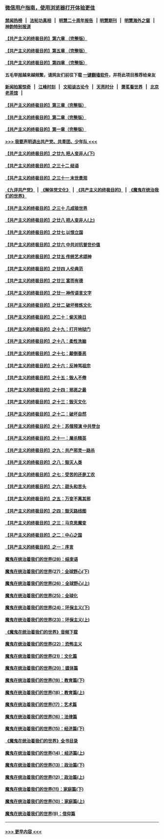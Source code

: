 ### [微信用户指南，使用浏览器打开体验更佳](https://github.com/gfw-breaker/banned-news1/blob/master/indexes/wechat-guide.md?t=0)
#### [禁闻热榜](热点新闻.md?t=0)  &nbsp;&nbsp;|&nbsp;&nbsp; [法轮功真相](https://github.com/gfw-breaker/truth/blob/master/README.md?t=0) &nbsp;&nbsp;|&nbsp;&nbsp; [明慧二十周年报告](https://github.com/gfw-breaker/mh-reports/blob/master/README.md?t=0) &nbsp;&nbsp;|&nbsp;&nbsp;[明慧期刊](https://github.com/gfw-breaker/mh-qikan) &nbsp;&nbsp;|&nbsp;&nbsp; [明慧海外之窗](https://github.com/gfw-breaker/mh-news/blob/master/README.md?t=0) &nbsp;&nbsp;|&nbsp;&nbsp; [神韵特别报道](https://github.com/gfw-breaker/mh-news/blob/master/shenyun.md?t=0)
#### [【共产主义的终极目的】第六章 （完整版）](../pages/nsc422/n11428913.md?t=02090602) 
#### [【共产主义的终极目的】第五章 （完整版）](../pages/nsc422/n11428912.md?t=02090602) 
#### [【共产主义的终极目的】第四章 （完整版）](../pages/nsc422/n11428907.md?t=02090602) 
#### 五毛举报越来越频繁，请网友们前往下载 [一键翻墙软件](https://github.com/gfw-breaker/ssr-accounts)，并将此项目推荐给亲友
#### [新闻拍案惊奇](https://github.com/gfw-breaker/banned-news1/blob/master/pages/link4.md) &nbsp;&nbsp;|&nbsp;&nbsp; [江峰时刻](https://github.com/gfw-breaker/banned-news1/blob/master/pages/link4.md) &nbsp;&nbsp;|&nbsp;&nbsp; [文昭谈古论今](https://github.com/gfw-breaker/banned-news1/blob/master/pages/link4.md) &nbsp;&nbsp;|&nbsp;&nbsp; [天亮时分](https://github.com/gfw-breaker/banned-news1/blob/master/pages/link4.md) &nbsp;&nbsp;|&nbsp;&nbsp; [萧茗看世界](https://github.com/gfw-breaker/banned-news1/blob/master/pages/link4.md) &nbsp;&nbsp;|&nbsp;&nbsp; [北京老茶馆](https://github.com/gfw-breaker/banned-news1/blob/master/pages/link4.md) &nbsp;&nbsp;|&nbsp;&nbsp; 
#### [【共产主义的终极目的】第三章（完整版）](../pages/nsc422/n11428848.md?t=02090602) 
#### [【共产主义的终极目的】第二章（完整版）](../pages/nsc422/n11428831.md?t=02090602) 
#### [【共产主义的终极目的】第一章（完整版）](../pages/nsc422/n11417651.md?t=02090602) 
#### [>>> 我要声明退出共产党、共青团、少年队 <<<](https://github.com/begood0513/goodnews/blob/master/quit/letter.md) 
#### [【共产主义的终极目的】之廿九 把人变非人(下)](../pages/nsc422/n11344140.md?t=02090602) 
#### [【共产主义的终极目的】之三十二 结语](../pages/nsc422/n11360535.md?t=02090602) 
#### [【共产主义的终极目的】之三十一 末世景观](../pages/nsc422/n11351129.md?t=02090602) 
#### [《九评共产党》](https://github.com/begood0513/9ping.md/blob/master/README.md) &nbsp;|&nbsp; [《解体党文化》](../../../../jtdwh.md/blob/master/README.md)  &nbsp;|&nbsp; [《共产主义的终极目的》](../../../../gczydzjmd.md/blob/master/README.md) &nbsp;|&nbsp; [《魔鬼在统治我们的世界》](../../../../mgztzwmdsj.md/blob/master/README.md) 
#### [【共产主义的终极目的】之三十 几成狼世界](../pages/nsc422/n11348280.md?t=02090602) 
#### [【共产主义的终极目的】之廿八 把人变非人(上)](../pages/nsc422/n11340492.md?t=02090602) 
#### [【共产主义的终极目的】之廿七 以恨立国](../pages/nsc422/n11336944.md?t=02090602) 
#### [【共产主义的终极目的】之廿六 中共对抗普世价值](../pages/nsc422/n11324785.md?t=02090602) 
#### [【共产主义的终极目的】之廿五 传统艺术颂神](../pages/nsc422/n11296396.md?t=02090602) 
#### [【共产主义的终极目的】之廿四 人伦典范](../pages/nsc422/n11296397.md?t=02090602) 
#### [【共产主义的终极目的】之廿三 富而有德](../pages/nsc422/n11283598.md?t=02090602) 
#### [【共产主义的终极目的】之廿一 神传语言文字](../pages/nsc422/n11263265.md?t=02090602) 
#### [【共产主义的终极目的】之廿二 破坏修炼文化](../pages/nsc422/n11245728.md?t=02090602) 
#### [【共产主义的终极目的】之二十：偷天换日](../pages/nsc422/n11238846.md?t=02090602) 
#### [【共产主义的终极目的】之十九：打开地狱门](../pages/nsc422/n11206376.md?t=02090602) 
#### [【共产主义的终极目的】之十八：柔性洗脑](../pages/nsc422/n11199994.md?t=02090602) 
#### [【共产主义的终极目的】之十七：颠倒善恶](../pages/nsc422/n11179782.md?t=02090602) 
#### [【共产主义的终极目的】之十六：反神骂祖宗](../pages/nsc422/n11166798.md?t=02090602) 
#### [【共产主义的终极目的】之十五：毁人不倦](../pages/nsc422/n11166792.md?t=02090602) 
#### [【共产主义的终极目的】之十四：邪恶之最](../pages/nsc422/n11150249.md?t=02090602) 
#### [【共产主义的终极目的】之十三：毁灭文化](../pages/nsc422/n11135227.md?t=02090602) 
#### [【共产主义的终极目的】之十二：破坏自然](../pages/nsc422/n11135214.md?t=02090602) 
#### [【共产主义的终极目的】之十：苏俄预演 中共登台](../pages/nsc422/n11118424.md?t=02090602) 
#### [【共产主义的终极目的】之十一：屠杀精英](../pages/nsc422/n11118442.md?t=02090602) 
#### [【共产主义的终极目的】之九：共产邪灵一路杀](../pages/nsc422/n11114139.md?t=02090602) 
#### [【共产主义的终极目的】之八：毁灭人类](../pages/nsc422/n11108503.md?t=02090602) 
#### [【共产主义的终极目的】之七：受苦的还是工农](../pages/nsc422/n11101809.md?t=02090602) 
#### [【共产主义的终极目的】之六：甜头和苦头](../pages/nsc422/n11096971.md?t=02090602) 
#### [【共产主义的终极目的】之五：万变不离其邪](../pages/nsc422/n11091285.md?t=02090602) 
#### [【共产主义的终极目的】之四：毁灭路线图](../pages/nsc422/n11086284.md?t=02090602) 
#### [【共产主义的终极目的】之三：马克思魔变](../pages/nsc422/n11061941.md?t=02090602) 
#### [【共产主义的终极目的】之二：中心之国](../pages/nsc422/n11047728.md?t=02090602) 
#### [【共产主义的终极目的】之一：序言](../pages/nsc422/n11086077.md?t=02090602) 
#### [魔鬼在统治着我们的世界(28)：结束语](../pages/nsc422/n10936246.md?t=02090602) 
#### [魔鬼在统治着我们的世界(27)：全球野心(下)](../pages/nsc422/n10928319.md?t=02090602) 
#### [魔鬼在统治着我们的世界(26)：全球野心(上)](../pages/nsc422/n10900318.md?t=02090602) 
#### [魔鬼在统治着我们的世界(25)：全球化](../pages/nsc422/n10788205.md?t=02090602) 
#### [魔鬼在统治着我们的世界(24)：环保主义(下)](../pages/nsc422/n10695307.md?t=02090602) 
#### [魔鬼在统治着我们的世界(23)：环保主义(上)](../pages/nsc422/n10688613.md?t=02090602) 
#### [《魔鬼在统治着我们的世界》音频下载](../pages/nsc422/n10635553.md?t=02090602) 
#### [魔鬼在统治着我们的世界(22)：恐怖主义](../pages/nsc422/n10614727.md?t=02090602) 
#### [魔鬼在统治着我们的世界(21)：文化篇](../pages/nsc422/n10597706.md?t=02090602) 
#### [魔鬼在统治着我们的世界(20)：媒体篇](../pages/nsc422/n10586579.md?t=02090602) 
#### [魔鬼在统治着我们的世界(19)：教育篇(下)](../pages/nsc422/n10564808.md?t=02090602) 
#### [魔鬼在统治着我们的世界(18)：教育篇(上)](../pages/nsc422/n10526970.md?t=02090602) 
#### [魔鬼在统治着我们的世界(17)：艺术篇](../pages/nsc422/n10499093.md?t=02090602) 
#### [魔鬼在统治着我们的世界(16)：法律篇](../pages/nsc422/n10485969.md?t=02090602) 
#### [魔鬼在统治着我们的世界(15)：经济篇(下)](../pages/nsc422/n10469975.md?t=02090602) 
#### [《魔鬼在统治着我们的世界》全书目录](../pages/nsc422/n10464261.md?t=02090602) 
#### [魔鬼在统治着我们的世界(14)：经济篇(上)](../pages/nsc422/n10457370.md?t=02090602) 
#### [魔鬼在统治着我们的世界(13)：政治篇(下)](../pages/nsc422/n10448270.md?t=02090602) 
#### [魔鬼在统治着我们的世界(12)：政治篇(上)](../pages/nsc422/n10444576.md?t=02090602) 
#### [魔鬼在统治着我们的世界(11)：家庭篇(下)](../pages/nsc422/n10440961.md?t=02090602) 
#### [魔鬼在统治着我们的世界(10)：家庭篇(上)](../pages/nsc422/n10435448.md?t=02090602) 
#### [魔鬼在统治着我们的世界(9)：信仰篇](../pages/nsc422/n10432159.md?t=02090602) 

----
#### [ >>> 更早内容 <<< ](../indexes/nsc422-earlier.md)
